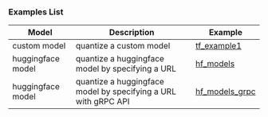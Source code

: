 ### Examples List
<table>
<thead>
  <tr>
    <th>Model</th>
    <th>Description</th>
    <th>Example</th>
  </tr>
</thead>
<tbody>
  <tr>
    <td>custom model</td>
    <td>quantize a custom model</td>
    <td><a href="./custom_models_optimized/tf_example1">tf_example1</a></td>
  </tr>
  <tr>
    <td>huggingface model</td>
    <td>quantize a huggingface model by specifying a URL</td>
    <td><a href="./hf_models">hf_models</a></td>
  </tr>
  <tr>
    <td>huggingface model</td>
    <td>quantize a huggingface model by specifying a URL with gRPC API</td>
    <td><a href="./hf_models_grpc">hf_models_grpc</a></td>
  </tr>
</tbody>
</table>